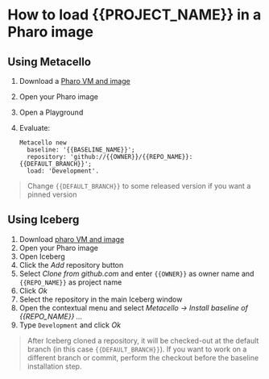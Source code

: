 # How to load {{PROJECT_NAME}} in a Pharo image

## Using Metacello

1. Download a [Pharo VM and image](https://pharo.org/download)
2. Open your Pharo image
3. Open a Playground
4. Evaluate:

    ```smalltalk
    Metacello new
      baseline: '{{BASELINE_NAME}}';
      repository: 'github://{{OWNER}}/{{REPO_NAME}}:{{DEFAULT_BRANCH}}';
      load: 'Development'.
    ```

> Change `{{DEFAULT_BRANCH}}` to some released version if you want a pinned version

## Using Iceberg

1. Download [pharo VM and image](https://pharo.org/download)
2. Open your Pharo image
3. Open Iceberg
4. Click the *Add* repository button
5. Select *Clone from github.com* and enter `{{OWNER}}` as owner name and `{{REPO_NAME}}`
   as project name
6. Click *Ok*
7. Select the repository in the main Iceberg window
8. Open the contextual menu and select
  *Metacello -> Install baseline of {{REPO_NAME}} ...*
9. Type `Development` and click *Ok*

> After Iceberg cloned a repository, it will be checked-out at the default
> branch (in this case `{{DEFAULT_BRANCH}}`). If you want to work on a different
> branch or commit, perform the checkout before the baseline installation step.
